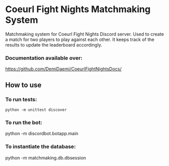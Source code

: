 # Coeurl Fight Nights Matchmaking System

Matchmaking system for Coeurl Fight Nights Discord server. Used to create a match for two players to play against each other. It keeps track of the results to update the leaderboard accordingly.

### Documentation available over:
https://github.com/DemiDaemi/CoeurlFightNightsDocs/

## How to use

### To run tests: 
```
python -m unittest discover
```

### To run the bot:
python -m discordbot.botapp.main

### To instantiate the database:
python -m matchmaking.db.dbsession
